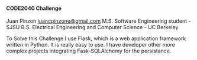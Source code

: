 #### CODE2040 Challenge

Juan Pinzon
juancpinzone@gmail.com
M.S. Software Engineering student - SJSU
B.S. Electrical Engineering and Computer Science - UC Berkeley


To Solve this Challenge I use Flask, which is a web application framework written in Python.
It is really easy to use. I have developer other more complex projects integrating Fask-SQLAlchemy for the persistance.
